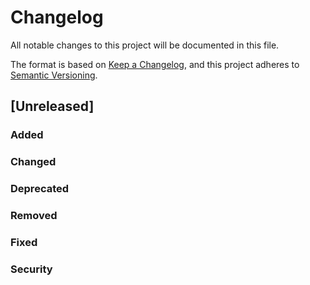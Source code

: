 # Changelog

All notable changes to this project will be documented in this file.

The format is based on [Keep a Changelog](https://keepachangelog.com/en/1.0.0/),
and this project adheres to [Semantic Versioning](https://semver.org/spec/v2.0.0.html).

## [Unreleased]

### Added

### Changed

### Deprecated

### Removed

### Fixed

### Security

<!-- ## [1.0.0] - 2023-06-04

First release. -->

<!-- [unreleased]: https://github.com/martendebruijn/utils/compare/1.0.0...HEAD -->
<!-- [1.0.0]: https://github.com/martendebruijn/utils/releases/tag/1.0.0 -->
